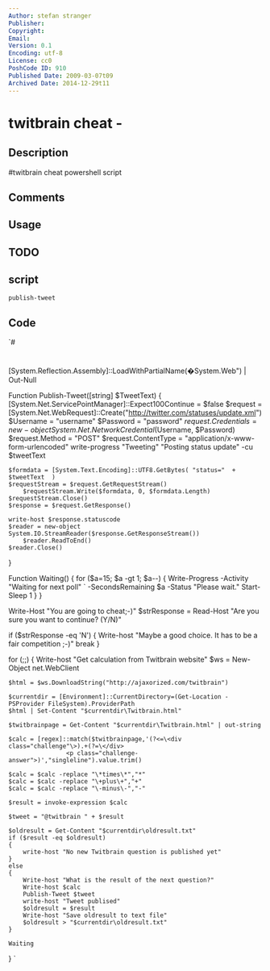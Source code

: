 ```yaml
---
Author: stefan stranger
Publisher: 
Copyright: 
Email: 
Version: 0.1
Encoding: utf-8
License: cc0
PoshCode ID: 910
Published Date: 2009-03-07t09
Archived Date: 2014-12-29t11
---
```


# twitbrain cheat - 

## Description

#twitbrain cheat powershell script

## Comments



## Usage



## TODO



## script

`publish-tweet`

## Code

`#
 #
 
 
 [System.Reflection.Assembly]::LoadWithPartialName(�System.Web") | Out-Null
 
 Function Publish-Tweet([string] $TweetText)
 { 
 	[System.Net.ServicePointManager]::Expect100Continue = $false
 	$request = [System.Net.WebRequest]::Create("http://twitter.com/statuses/update.xml")
 	$Username = "username"
 	$Password = "password"
 	$request.Credentials = new-object System.Net.NetworkCredential($Username, $Password)
 	$request.Method = "POST"
 	$request.ContentType = "application/x-www-form-urlencoded" 
 	write-progress "Tweeting" "Posting status update" -cu $tweetText
 	
 	$formdata = [System.Text.Encoding]::UTF8.GetBytes( "status="  + $tweetText  )
 	$requestStream = $request.GetRequestStream()
 		$requestStream.Write($formdata, 0, $formdata.Length)
 	$requestStream.Close()
 	$response = $request.GetResponse()
 	
 	write-host $response.statuscode 
 	$reader = new-object System.IO.StreamReader($response.GetResponseStream())
 		$reader.ReadToEnd()
 	$reader.Close()
 }
 
 Function Waiting()
 {
 	for ($a=15; $a -gt 1; $a--) 
 	{
 	Write-Progress -Activity "Waiting for next poll" `
 	-SecondsRemaining $a -Status "Please wait."
 	Start-Sleep 1
 	}
 }
 
 Write-Host "You are going to cheat;-)"
 $strResponse = Read-Host "Are you sure you want to continue? (Y/N)"
 
 if ($strResponse -eq 'N')
 	{
 	Write-host "Maybe a good choice. It has to be a fair competition ;-)"
 	break
 	}
 
 for (;;)
 {
     Write-host "Get calculation from Twitbrain website"
 	$ws = New-Object net.WebClient
 	
 	$html = $ws.DownloadString("http://ajaxorized.com/twitbrain")
 	
 	$currentdir = [Environment]::CurrentDirectory=(Get-Location -PSProvider FileSystem).ProviderPath
 	$html | Set-Content "$currentdir\Twitbrain.html"
 
 	$twitbrainpage = Get-Content "$currentdir\Twitbrain.html" | out-string
 	
 	$calc = [regex]::match($twitbrainpage,'(?<=\<div class="challenge"\>).+(?=\</div>
 					<p class="challenge-answer">)',"singleline").value.trim()
 	
 	$calc = $calc -replace "\*times\*","*"
 	$calc = $calc -replace "\+plus\+","+"
 	$calc = $calc -replace "\-minus\-","-"
 	
 	$result = invoke-expression $calc
 	
 	$tweet = "@twitbrain " + $result
 
 	$oldresult = Get-Content "$currentdir\oldresult.txt"
 	if ($result -eq $oldresult)
 	{
 		write-host "No new Twitbrain question is published yet"
 	}
 	else 
 	{
 		Write-host "What is the result of the next question?"
 		Write-host $calc
 		Publish-Tweet $tweet
 		write-host "Tweet publised"
 		$oldresult = $result
 		Write-host "Save oldresult to text file"
 		$oldresult > "$currentdir\oldresult.txt"
 	}
 
 	Waiting
 }
`

